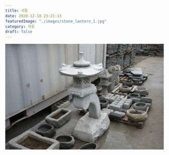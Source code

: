 ```yaml
---
title: 석등
date: 2020-12-18 23:21:13
featuredImage: "./images/stone_lantern_1.jpg"
category: 석등
draft: false
---
```


![석등](./images/stone_lantern_1.jpg)
